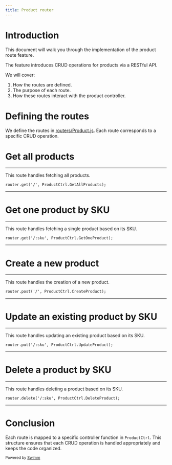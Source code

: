 ```yaml
---
title: Product router
---
```

# Introduction

This document will walk you through the implementation of the product route feature.

The feature introduces CRUD operations for products via a RESTful API.

We will cover:

1. How the routes are defined.
2. The purpose of each route.
3. How these routes interact with the product controller.

# Defining the routes

We define the routes in <SwmPath>[routers/Product.js](/routers/Product.js)</SwmPath>. Each route corresponds to a specific CRUD operation.

# Get all products

<SwmSnippet path="/routers/Product.js" line="10">

---

This route handles fetching all products.

```
router.get('/', ProductCtrl.GetAllProducts);
```

---

</SwmSnippet>

# Get one product by SKU

<SwmSnippet path="/routers/Product.js" line="11">

---

This route handles fetching a single product based on its SKU.

```
router.get('/:sku', ProductCtrl.GetOneProduct);
```

---

</SwmSnippet>

# Create a new product

<SwmSnippet path="/routers/Product.js" line="12">

---

This route handles the creation of a new product.

```
router.post('/', ProductCtrl.CreateProduct);
```

---

</SwmSnippet>

# Update an existing product by SKU

<SwmSnippet path="/routers/Product.js" line="13">

---

This route handles updating an existing product based on its SKU.

```
router.put('/:sku', ProductCtrl.UpdateProduct);
```

---

</SwmSnippet>

# Delete a product by SKU

<SwmSnippet path="/routers/Product.js" line="14">

---

This route handles deleting a product based on its SKU.

```
router.delete('/:sku', ProductCtrl.DeleteProduct);
```

---

</SwmSnippet>

# Conclusion

Each route is mapped to a specific controller function in <SwmToken path="/routers/Product.js" pos="10:9:9" line-data="router.get(&#39;/&#39;, ProductCtrl.GetAllProducts);">`ProductCtrl`</SwmToken>. This structure ensures that each CRUD operation is handled appropriately and keeps the code organized.

<SwmMeta version="3.0.0" repo-id="Z2l0aHViJTNBJTNBUmV0YWlsSHViJTNBJTNBTWFlbC1DYXM=" repo-name="RetailHub"><sup>Powered by [Swimm](https://app.swimm.io/)</sup></SwmMeta>
